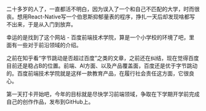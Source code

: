 二十多岁的人了，一直都活不明白，因为误入了一个和自己不匹配的大学，时而很丧。想用React-Native写一个伯恩斯抑郁量表的程序，挣扎一天后却发现啥都写不出来，于是从入门到放弃。

幸运的是找到了这个网站 - 百度前端技术学院，算是一个小学校的环境了吧，里面有一些对于前沿领域的介绍。

之前在知乎看“字节跳动是否超过百度”之类的文章，之前还在纠结，现在觉得百度目前还是稳占B的位置。前端、AI方面、以及产品覆盖面，百度还是优于字节跳动的。百度前端技术学院就是这样一款教育产品，在履行社会责任这方面，它很良心。

第一天打卡开始吧，今年的目标就是尽快学习前端领域，争取在下学期开学前完成自己的创作作品，发布到GitHub上。